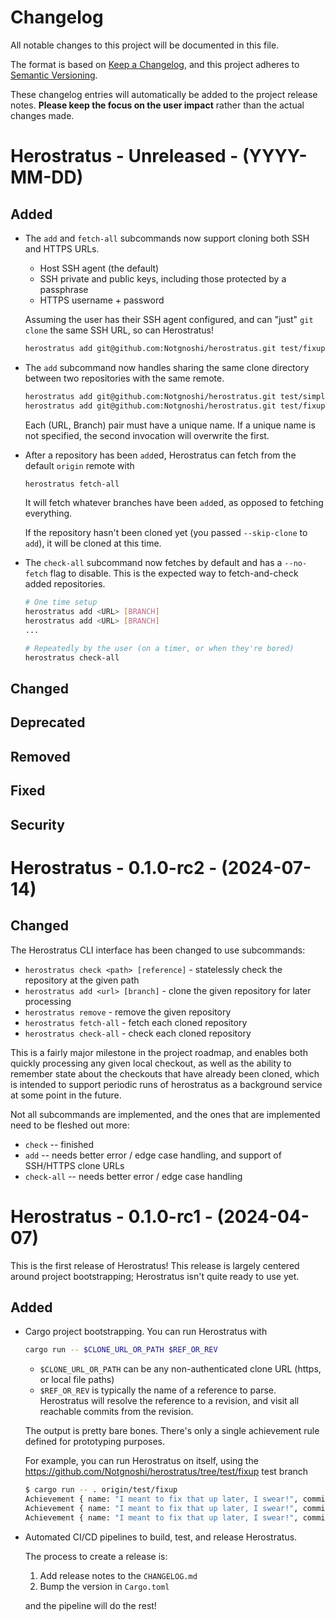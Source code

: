 # Changelog

All notable changes to this project will be documented in this file.

The format is based on [Keep a Changelog](https://keepachangelog.com/en/1.1.0/), and this project
adheres to [Semantic Versioning](https://semver.org/spec/v2.0.0.html).

These changelog entries will automatically be added to the project release notes. **Please keep the
focus on the user impact** rather than the actual changes made.

# Herostratus - Unreleased - (YYYY-MM-DD)
<!-- Please add new changelog entries here -->

## Added
* The `add` and `fetch-all` subcommands now support cloning both SSH and HTTPS URLs.

  * Host SSH agent (the default)
  * SSH private and public keys, including those protected by a passphrase
  * HTTPS username + password

  Assuming the user has their SSH agent configured, and can "just" `git clone` the same SSH URL, so
  can Herostratus!

  ```sh
  herostratus add git@github.com:Notgnoshi/herostratus.git test/fixup
  ```
* The `add` subcommand now handles sharing the same clone directory between two repositories with
  the same remote.

  ```sh
  herostratus add git@github.com:Notgnoshi/herostratus.git test/simple --name hero-1
  herostratus add git@github.com:Notgnoshi/herostratus.git test/fixup --name hero-2
  ```

  Each (URL, Branch) pair must have a unique name. If a unique name is not specified, the second
  invocation will overwrite the first.
* After a repository has been `add`ed, Herostratus can fetch from the default `origin` remote with

  ```sh
  herostratus fetch-all
  ```

  It will fetch whatever branches have been `add`ed, as opposed to fetching everything.

  If the repository hasn't been cloned yet (you passed `--skip-clone` to `add`), it will be cloned
  at this time.
* The `check-all` subcommand now fetches by default and has a `--no-fetch` flag to disable. This is
  the expected way to fetch-and-check added repositories.

  ```sh
  # One time setup
  herostratus add <URL> [BRANCH]
  herostratus add <URL> [BRANCH]
  ...

  # Repeatedly by the user (on a timer, or when they're bored)
  herostratus check-all
  ```

## Changed
## Deprecated
## Removed
## Fixed
## Security

# Herostratus - 0.1.0-rc2 - (2024-07-14)

## Changed
The Herostratus CLI interface has been changed to use subcommands:

* `herostratus check <path> [reference]` - statelessly check the repository at the given path
* `herostratus add <url> [branch]` - clone the given repository for later processing
* `herostratus remove` - remove the given repository
* `herostratus fetch-all` - fetch each cloned repository
* `herostratus check-all` - check each cloned repository

This is a fairly major milestone in the project roadmap, and enables both quickly processing any
given local checkout, as well as the ability to remember state about the checkouts that have already
been cloned, which is intended to support periodic runs of herostratus as a background service at
some point in the future.

Not all subcommands are implemented, and the ones that are implemented need to be fleshed out more:

* `check` -- finished
* `add` -- needs better error / edge case handling, and support of SSH/HTTPS clone URLs
* `check-all` -- needs better error / edge case handling

# Herostratus - 0.1.0-rc1 - (2024-04-07)
This is the first release of Herostratus! This release is largely centered around project
bootstrapping; Herostratus isn't quite ready to use yet.

## Added
* Cargo project bootstrapping. You can run Herostratus with

  ```sh
  cargo run -- $CLONE_URL_OR_PATH $REF_OR_REV
  ```
  * `$CLONE_URL_OR_PATH` can be any non-authenticated clone URL (https, or local file paths)
  * `$REF_OR_REV` is typically the name of a reference to parse. Herostratus will resolve the
    reference to a revision, and visit all reachable commits from the revision.

  The output is pretty bare bones. There's only a single achievement rule defined for prototyping
  purposes.

  For example, you can run Herostratus on itself, using the
  <https://github.com/Notgnoshi/herostratus/tree/test/fixup> test branch
  ```sh
  $ cargo run -- . origin/test/fixup
  Achievement { name: "I meant to fix that up later, I swear!", commit: 2721748d8fa0b0cc3302b41733d37e30161eabfd }
  Achievement { name: "I meant to fix that up later, I swear!", commit: a987013884fc7dafbe9eb080d7cbc8625408a85f }
  Achievement { name: "I meant to fix that up later, I swear!", commit: 60b480b554dbd5266eec0f2378f72df5170a6702 }
  ```

* Automated CI/CD pipelines to build, test, and release Herostratus.

  The process to create a release is:
  1. Add release notes to the `CHANGELOG.md`
  2. Bump the version in `Cargo.toml`

  and the pipeline will do the rest!
